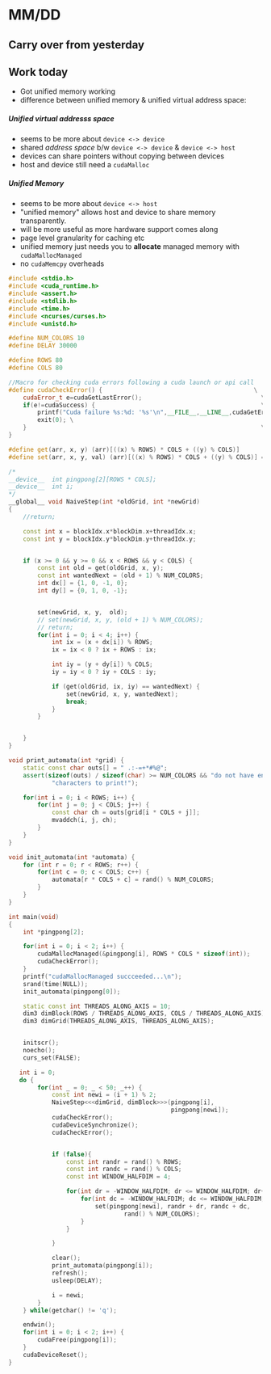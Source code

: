 # MM/DD

## Carry over from yesterday
## Work today
- Got unified memory working
- difference between unified memory & unified virtual address space:

##### Unified virtual addresss space
+ seems to be more about `device <-> device`
+ shared _address space_ b/w `device <-> device` & `device <-> host`
+ devices can share pointers without copying between devices
+ host and device still need a `cudaMalloc` 

##### Unified Memory
+ seems to be more about `device <-> host`
+ "unified memory" allows host and device to share memory transparently.
+ will be more useful as more hardware support comes along
+ page level granularity for caching etc
+ unified memory just needs you to **allocate** managed memory with `cudaMallocManaged`
+ no `cudaMemcpy` overheads


```cpp
#include <stdio.h>
#include <cuda_runtime.h>
#include <assert.h>
#include <stdlib.h>
#include <time.h>
#include <ncurses/curses.h>
#include <unistd.h>

#define NUM_COLORS 10
#define DELAY 30000

#define ROWS 80
#define COLS 80

//Macro for checking cuda errors following a cuda launch or api call
#define cudaCheckError() {                                          \
    cudaError_t e=cudaGetLastError();                                 \
    if(e!=cudaSuccess) {                                              \
        printf("Cuda failure %s:%d: '%s'\n",__FILE__,__LINE__,cudaGetErrorString(e));           \
        exit(0); \
    }                                                                 \
}

#define get(arr, x, y) (arr)[((x) % ROWS) * COLS + ((y) % COLS)]
#define set(arr, x, y, val) (arr)[((x) % ROWS) * COLS + ((y) % COLS)] = val;

/*
__device__  int pingpong[2][ROWS * COLS];
__device__  int i;
*/
__global__ void NaiveStep(int *oldGrid, int *newGrid)
{
    //return;

    const int x = blockIdx.x*blockDim.x+threadIdx.x;
    const int y = blockIdx.y*blockDim.y+threadIdx.y;


    if (x >= 0 && y >= 0 && x < ROWS && y < COLS) {
        const int old = get(oldGrid, x, y);
        const int wantedNext = (old + 1) % NUM_COLORS;
        int dx[] = {1, 0, -1, 0};
        int dy[] = {0, 1, 0, -1};


        set(newGrid, x, y,  old);
        // set(newGrid, x, y, (old + 1) % NUM_COLORS);
        // return;
        for(int i = 0; i < 4; i++) {
            int ix = (x + dx[i]) % ROWS;
            ix = ix < 0 ? ix + ROWS : ix;

            int iy = (y + dy[i]) % COLS;
            iy = iy < 0 ? iy + COLS : iy;

            if (get(oldGrid, ix, iy) == wantedNext) {
                set(newGrid, x, y, wantedNext);
                break;
            }
        }


    }
}

void print_automata(int *grid) {
    static const char outs[] = " .:-=+*#%@";
    assert(sizeof(outs) / sizeof(char) >= NUM_COLORS && "do not have enough "
            "characters to print!");

    for(int i = 0; i < ROWS; i++) {
        for(int j = 0; j < COLS; j++) {
            const char ch = outs[grid[i * COLS + j]];
            mvaddch(i, j, ch);
        }
    }
}

void init_automata(int *automata) {
    for (int r = 0; r < ROWS; r++) {
        for(int c = 0; c < COLS; c++) {
            automata[r * COLS + c] = rand() % NUM_COLORS;
        }
    }
}

int main(void)
{
    int *pingpong[2];

    for(int i = 0; i < 2; i++) {
        cudaMallocManaged(&pingpong[i], ROWS * COLS * sizeof(int));
        cudaCheckError();
    }
    printf("cudaMallocManaged succceeded...\n");
    srand(time(NULL));
    init_automata(pingpong[0]);

    static const int THREADS_ALONG_AXIS = 10;
    dim3 dimBlock(ROWS / THREADS_ALONG_AXIS, COLS / THREADS_ALONG_AXIS);
    dim3 dimGrid(THREADS_ALONG_AXIS, THREADS_ALONG_AXIS);


    initscr();
    noecho();
    curs_set(FALSE);

   int i = 0;
   do {
        for(int _ = 0; _ < 50; _++) {
            const int newi = (i + 1) % 2;
            NaiveStep<<<dimGrid, dimBlock>>>(pingpong[i],
                                             pingpong[newi]);
            cudaCheckError();
            cudaDeviceSynchronize();
            cudaCheckError();


            if (false){
                const int randr = rand() % ROWS;
                const int randc = rand() % COLS;
                const int WINDOW_HALFDIM = 4;

                for(int dr = -WINDOW_HALFDIM; dr <= WINDOW_HALFDIM; dr++) {
                    for(int dc = -WINDOW_HALFDIM; dc <= WINDOW_HALFDIM; dc++) {
                        set(pingpong[newi], randr + dr, randc + dc,
                                rand() % NUM_COLORS);
                    }
                }

            }

            clear();
            print_automata(pingpong[i]);
            refresh();
            usleep(DELAY);

            i = newi;
        }
    } while(getchar() != 'q');

    endwin();
    for(int i = 0; i < 2; i++) {
        cudaFree(pingpong[i]);
    }
    cudaDeviceReset();
}
```